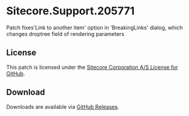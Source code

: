 # Sitecore.Support.205771
Patch fixes'Link to another item' option in 'BreakingLinks' dialog, which changes droptree field of rendering parameters

## License  
This patch is licensed under the [Sitecore Corporation A/S License for GitHub](https://github.com/sitecoresupport/Sitecore.Support.205771/blob/master/LICENSE).  

## Download  
Downloads are available via [GitHub Releases](https://github.com/sitecoresupport/Sitecore.Support.205771/releases).  
